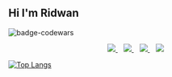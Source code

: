 ## Hi I'm Ridwan


![badge-codewars](https://www.codewars.com/users/ridhlab/badges/small)

<!-- Social Media Start -->
<p align='center'>
<a href="https://www.linkedin.com/in/dharidwanid/" target="blank">
  <img src="https://img.shields.io/badge/linkedin-%230077B5.svg?&style=for-the-badge&logo=linkedin&logoColor=white" />
</a>&nbsp;&nbsp;
<a href="https://medium.com/@ridhwanid" target="_blank">
  <img src="https://img.shields.io/badge/medium-%2312100E.svg?&style=for-the-badge&logo=medium&logoColor=white" />
</a>&nbsp;&nbsp;
<a href="https://instagram.com/ridhuan.id" target="_blank">
  <img src="https://img.shields.io/badge/instagram-%23E4405F.svg?&style=for-the-badge&logo=instagram&logoColor=white" />
</a>&nbsp;&nbsp;
<a href="https://id.quora.com/profile/Muhammad-Ridwan-123" target="_blank">
  <img src="https://img.shields.io/badge/Quora-%23B92B27.svg?style=for-the-badge&logo=Quora&logoColor=white"/>
</a>
</p>


<!-- Social Media End -->

[![Top Langs](https://github-readme-stats.vercel.app/api/top-langs/?username=ridhlab&layout=compact&theme=react)](https://github.com/anuraghazra/github-readme-stats)


